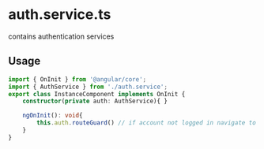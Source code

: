 # auth.service.ts

contains authentication services

## Usage

```typescript
import { OnInit } from '@angular/core';
import { AuthService } from './auth.service';
export class InstanceComponent implements OnInit {
    constructor(private auth: AuthService){ }

    ngOnInit(): void{
        this.auth.routeGuard() // if account not logged in navigate to landing page
    }
}

```